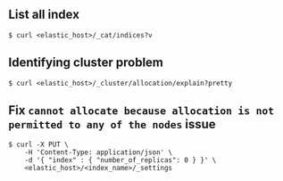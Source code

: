 ## List all index
```shell
$ curl <elastic_host>/_cat/indices?v
```
## Identifying cluster problem
```shell
$ curl <elastic_host>/_cluster/allocation/explain?pretty
```
## Fix `cannot allocate because allocation is not permitted to any of the nodes` issue
```shell
$ curl -X PUT \
    -H 'Content-Type: application/json' \
    -d '{ "index" : { "number_of_replicas": 0 } }' \
    <elastic_host>/<index_name>/_settings
```
